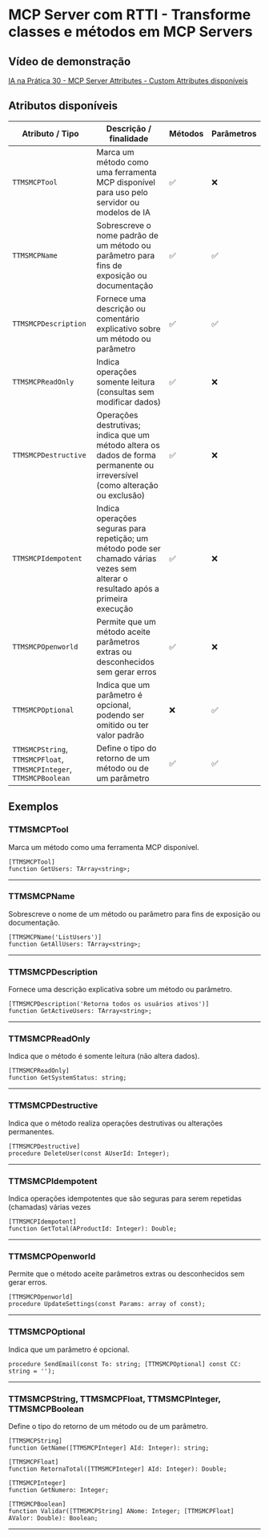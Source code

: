 # MCP Server com RTTI - Transforme classes e métodos em MCP Servers

## Vídeo de demonstração
[IA na Prática 30 - MCP Server Attributes - Custom Attributes disponíveis](https://www.youtube.com/watch?v=gNrumsTnHWc&list=PLLHSz4dOnnN237tIxJI10E5cy1dgXJxgP)

## Atributos disponíveis
| Atributo / Tipo       | Descrição / finalidade                                                                                                            | Métodos | Parâmetros |
| -------------------- | ---------------------------------------------------------------------------------------------------------------------------------- | ------- | ---------- |
| `TTMSMCPTool`         | Marca um método como uma ferramenta MCP disponível para uso pelo servidor ou modelos de IA                                        | ✅       | ❌       |
| `TTMSMCPName`         | Sobrescreve o nome padrão de um método ou parâmetro para fins de exposição ou documentação                                        | ✅       | ✅       |
| `TTMSMCPDescription`  | Fornece uma descrição ou comentário explicativo sobre um método ou parâmetro                                                      | ✅       | ✅       |
| `TTMSMCPReadOnly`     | Indica operações somente leitura (consultas sem modificar dados)                                                                  | ✅       | ❌       |
| `TTMSMCPDestructive`  | Operações destrutivas; indica que um método altera os dados de forma permanente ou irreversível (como alteração ou exclusão)      | ✅       | ❌       |
| `TTMSMCPIdempotent`   | Indica operações seguras para repetição; um método pode ser chamado várias vezes sem alterar o resultado após a primeira execução | ✅       | ❌       |
| `TTMSMCPOpenworld`    | Permite que um método aceite parâmetros extras ou desconhecidos sem gerar erros                                                   | ✅       | ❌       |
| `TTMSMCPOptional`     | Indica que um parâmetro é opcional, podendo ser omitido ou ter valor padrão                                                       | ❌       | ✅       |
| `TTMSMCPString`, `TTMSMCPFloat`, `TTMSMCPInteger`, `TTMSMCPBoolean` | Define o tipo do retorno de um método ou de um parâmetro                            | ✅       | ✅       |


## Exemplos

### TTMSMCPTool

Marca um método como uma ferramenta MCP disponível.
```delphi
[TTMSMCPTool]
function GetUsers: TArray<string>;
```
---

### TTMSMCPName

Sobrescreve o nome de um método ou parâmetro para fins de exposição ou documentação.
```delphi
[TTMSMCPName('ListUsers')]
function GetAllUsers: TArray<string>;
```

---

### TTMSMCPDescription

Fornece uma descrição explicativa sobre um método ou parâmetro.
```delphi
[TTMSMCPDescription('Retorna todos os usuários ativos')]
function GetActiveUsers: TArray<string>;
```

---

### TTMSMCPReadOnly

Indica que o método é somente leitura (não altera dados).
```delphi
[TTMSMCPReadOnly]
function GetSystemStatus: string;
```

---

### TTMSMCPDestructive

Indica que o método realiza operações destrutivas ou alterações permanentes.
```delphi
[TTMSMCPDestructive]
procedure DeleteUser(const AUserId: Integer);
```

---

### TTMSMCPIdempotent

Indica operações idempotentes que são seguras para serem repetidas (chamadas) várias vezes
```delphi
[TTMSMCPIdempotent]
function GetTotal(AProductId: Integer): Double;
```

---

### TTMSMCPOpenworld

Permite que o método aceite parâmetros extras ou desconhecidos sem gerar erros.
```delphi
[TTMSMCPOpenworld]
procedure UpdateSettings(const Params: array of const);
```

---

### TTMSMCPOptional

Indica que um parâmetro é opcional.
```delphi
procedure SendEmail(const To: string; [TTMSMCPOptional] const CC: string = '');
```

---

### TTMSMCPString, TTMSMCPFloat, TTMSMCPInteger, TTMSMCPBoolean

Define o tipo do retorno de um método ou de um parâmetro.
```delphi
[TTMSMCPString]
function GetName([TTMSMCPInteger] AId: Integer): string;
```

```delphi
[TTMSMCPFloat]
function RetornaTotal([TTMSMCPInteger] AId: Integer): Double;
```

```delphi
[TTMSMCPInteger]
function GetNumero: Integer;
```

```delphi
[TTMSMCPBoolean]
function Validar([TTMSMCPString] ANome: Integer; [TTMSMCPFloat] AValor: Double): Boolean;
```

---

